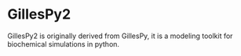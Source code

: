 # GillesPy2

GillesPy2 is originally derived from GillesPy, it is a modeling toolkit for biochemical simulations in python.

